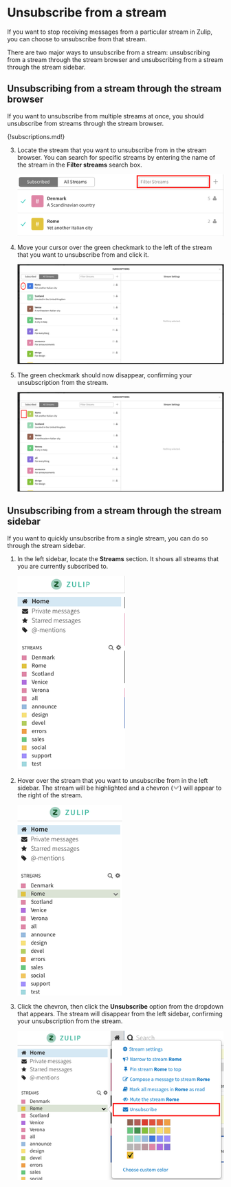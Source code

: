 # Unsubscribe from a stream

If you want to stop receiving messages from a particular stream in Zulip, you can choose to unsubscribe from that stream.

There are two major ways to unsubscribe from a stream: unsubscribing from a stream through the stream browser and unsubscribing from a stream through the stream sidebar.

## Unsubscribing from a stream through the stream browser
If you want to unsubscribe from multiple streams at once, you should unsubscribe from streams through the stream browser.

{!subscriptions.md!}

3. Locate the stream that you want to unsubscribe from in the stream browser. You can search for specific streams by entering the name of the stream in the **Filter streams** search box.

    ![Filter streams box](/static/images/help/filter-stream.png)

4. Move your cursor over the green checkmark to the left of the stream that you want to unsubscribe from and click it.

    ![Unsubscribe before](/static/images/help/subscribe-after.png)

5. The green checkmark should now disappear, confirming your unsubscription from the stream.

    ![Unsubscribe after](/static/images/help/subscribe-before.png)

## Unsubscribing from a stream through the stream sidebar

If you want to quickly unsubscribe from a single stream, you can do so through the stream sidebar.

1. In the left sidebar, locate the **Streams** section. It shows all streams that you are currently subscribed to.

    ![Left sidebar](/static/images/help/left-sidebar.png)

2. Hover over the stream that you want to unsubscribe from in the left sidebar. The stream will be highlighted and a chevron (![chevron](/static/images/help/chevron.png)) will appear to the right of the stream.

    ![Streams chevron](/static/images/help/unsubscribe-1.png)

3. Click the chevron, then click the **Unsubscribe** option from the dropdown that appears. The stream will disappear from the left sidebar, confirming your unsubscription from the stream.

    ![Stream dropdown](/static/images/help/unsubscribe-2.png)
